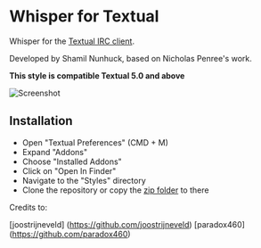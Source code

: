 Whisper for Textual
=================================

Whisper for the [Textual IRC client](http://www.codeux.com/textual/).

Developed by Shamil Nunhuck, based on Nicholas Penree's work.

__This style is compatible Textual 5.0 and above__

![Screenshot](http://f.cl.ly/items/2w1Z2P0G1C0M1a38050E/Screen%20Shot%202013-07-19%20at%2000.01.49.png)


Installation
------------

* Open "Textual Preferences" (CMD + M)
* Expand "Addons"
* Choose "Installed Addons"
* Click on "Open In Finder"
* Navigate to the "Styles" directory
* Clone the repository or copy the [zip folder](https://github.com/shamil-nunhuck/textual-whisper/archive/master.zip) to there

Credits to:

[joostrijneveld] (https://github.com/joostrijneveld)
[paradox460] (https://github.com/paradox460)